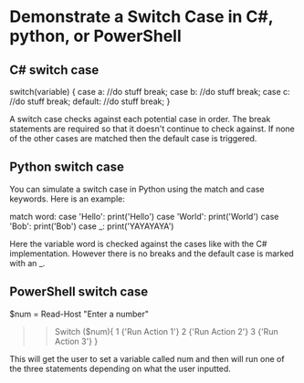 # Demonstrate a Switch Case in C#, python, or PowerShell

## C# switch case

switch(variable)
{
	case a:
		//do stuff
		break;
	case b: 
		//do stuff
		break;
	case c:
		//do stuff
		break;
	default:
		//do stuff
		break;
}

A switch case checks against each potential case in order. The break statements are required so that it doesn't continue to check against.
If none of the other cases are matched then the default case is triggered.

## Python switch case

You can simulate a switch case in Python using the match and case keywords. Here is an example:

match word:
	case 'Hello':
		print('Hello')
	case 'World':
		print('World')
	case 'Bob':
		print('Bob')
	case _:
		print('YAYAYAYA')

Here the variable word is checked against the cases like with the C# implementation. However there is no breaks and the default case is marked with an _.

## PowerShell switch case

$num = Read-Host "Enter a number"
>> Switch ($num){
>> 1 {'Run Action 1'}
>> 2 {'Run Action 2'}
>> 3 {'Run Action 3'}
>> }

This will get the user to set a variable called num and then will run one of the three statements depending on what the user inputted.
